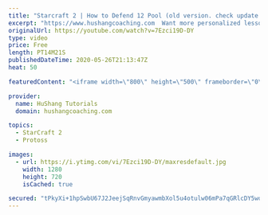 ```yaml
---
title: "Starcraft 2 | How to Defend 12 Pool (old version. check update!)"
excerpt: "https://www.hushangcoaching.com  Want more personalized lessons? HuShang has been coaching SC2 professionally for more than 6 years. You can contact him on discord or by email!  Discord: HuShang#9770 Email: hushangtutorials@outlook.com  Enjoying the content. Want to support HuShang Tutorials directly?https://www.patreon.com/hushangtutorials"
originalUrl: https://youtube.com/watch?v=7Ezci19D-DY
type: video
price: Free
length: PT14M21S
publishedDateTime: 2020-05-26T21:13:47Z
heat: 50

featuredContent: "<iframe width=\"800\" height=\"500\" frameborder=\"0\" src=\"https://www.youtube.com/embed/7Ezci19D-DY\" allow=\"accelerometer; autoplay; encrypted-media; gyroscope; picture-in-picture\" allowfullscreen></iframe>"

provider:
  name: HuShang Tutorials
  domain: hushangcoaching.com

topics:
  - StarCraft 2
  - Protoss

images:
  - url: https://i.ytimg.com/vi/7Ezci19D-DY/maxresdefault.jpg
    width: 1280
    height: 720
    isCached: true

secured: "tPkyXi+1hpSwbU67J2JeejSqRnvGmyawmbXol5u4otulw06mPa7qGRlcDY5woELv8mE6D9N/mo9MHf/7LCoW86EXwDSZXM3VCoDqa72K4wwctrnbzY+/AiMl9VgS2gFV0s2VaTFXlgacKDjKUcC3d0qL0PL/iO9HEvm384i4VSFxaPccCpGh63ngGl2nJagm9slWc0VrpwoN2WUIiz/nA/NTXKVOkHV+9cQaLDxv2WakgB98XOg1ttx2Ye9drMGCrp+2/JessQARyhhq5yWJlcbrJ6/Zthr6w3K22ry6DH6pHxRteq96YVOUuRXnNyN7CiblDDBEGhT7Y1l8oWScXpB2ipkaavy9DF1fnHX0aP5X/TfV/tz9lg/CVW/u3muJgceLChi/4Zl98lCqzGpIu1Fvizb20kUXQWDD3Ptf0Ec=;z3Sxy3Zshfijbsq9oQvMZw=="
---
```


